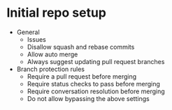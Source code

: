 # Initial repo setup
* General
  * Issues
  * Disallow squash and rebase commits
  * Allow auto merge
  * Always suggest updating pull request branches 
* Branch protection rules
  * Require a pull request before merging
  * Require status checks to pass before merging
  * Require conversation resolution before merging
  * Do not allow bypassing the above settings
